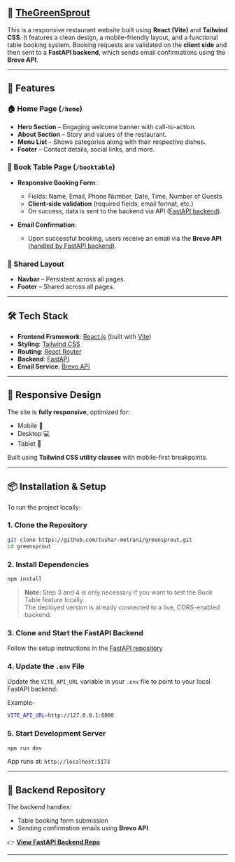 
## 🌱 [TheGreenSprout](https://tushar-metrani.github.io/greensprout/home)

This is a responsive restaurant website built using **React (Vite)** and **Tailwind CSS**. It features a clean design, a mobile-friendly layout, and a functional table booking system. Booking requests are validated on the **client side** and then sent to a **FastAPI backend**, which sends email confirmations using the **Brevo API**.

---

## 🌟 Features

### 🏠 Home Page (`/home`)

* **Hero Section** – Engaging welcome banner with call-to-action.
* **About Section** – Story and values of the restaurant.
* **Menu List** – Shows categories along with their respective dishes.
* **Footer** – Contact details, social links, and more.

### 📅 Book Table Page (`/booktable`)

* **Responsive Booking Form**:

  * Fields: Name, Email, Phone Number, Date, Time, Number of Guests
  * **Client-side validation** (required fields, email format, etc.)
  * On success, data is sent to the backend via API ([FastAPI backend](https://github.com/tushar-metrani/book-table-fastapi)).
  
* **Email Confirmation**:
  * Upon successful booking, users receive an email via the **Brevo API** ([handled by FastAPI backend](https://github.com/tushar-metrani/book-table-fastapi)).

### 🔁 Shared Layout

* **Navbar** – Persistent across all pages.
* **Footer** – Shared across all pages.

---

## 🛠️ Tech Stack

* **Frontend Framework**: [React.js](https://reactjs.org/) (built with [Vite](https://vitejs.dev/))
* **Styling**: [Tailwind CSS](https://tailwindcss.com/)
* **Routing**: [React Router](https://reactrouter.com/)
* **Backend**: [FastAPI](https://fastapi.tiangolo.com/)
* **Email Service**: [Brevo API](https://www.brevo.com/)

---

## 📱 Responsive Design

The site is **fully responsive**, optimized for:

* Mobile 📱
* Desktop 💻
* Tablet 🔲

Built using **Tailwind CSS utility classes** with mobile-first breakpoints.

---

## 📦 Installation & Setup

To run the project locally:

### 1. Clone the Repository

```bash
git clone https://github.com/tushar-metrani/greensprout.git
cd greensprout
```

### 2. Install Dependencies

```bash
npm install
```

> **Note:** Step 3 and 4 is only necessary if you want to test the Book Table feature locally.  
> The deployed version is already connected to a live, CORS-enabled backend.

### 3. Clone and Start the FastAPI Backend

Follow the setup instructions in the [FastAPI repository](https://github.com/tushar-metrani/book-table-fastapi)

### 4. Update the `.env` File

Update the `VITE_API_URL` variable in your `.env` file to point to your local FastAPI backend:

Example-

```bash
VITE_API_URL=http://127.0.0.1:8000
```

### 5. Start Development Server

```bash
npm run dev
```

App runs at: `http://localhost:5173`

---

## 🔗 Backend Repository

The backend handles:

* Table booking form submission
* Sending confirmation emails using **Brevo API**

👉 [**View FastAPI Backend Repo**](https://github.com/tushar-metrani/book-table-fastapi)

---


